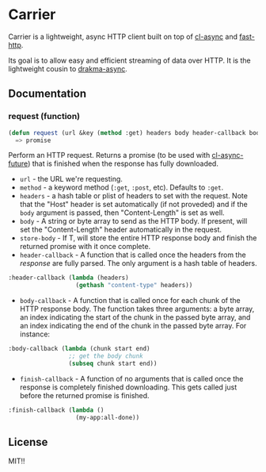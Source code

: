 # Carrier

Carrier is a lightweight, async HTTP client built on top of [cl-async](/orthecreedence/cl-async)
and [fast-http](/fukamachi/fast-http).

Its goal is to allow easy and efficient streaming of data over HTTP. It is the
lightweight cousin to [drakma-async](/orthecreedence/drakma-async).

## Documentation

### request (function)

```lisp
(defun request (url &key (method :get) headers body header-callback body-callback finish-callback))
  => promise
```

Perform an HTTP request. Returns a promise (to be used with
[cl-async-future](/orthecreedence/cl-async-future)) that is finished when the
response has fully downloaded.

- `url` - the URL we're requesting.
- `method` - a keyword method (`:get`, `:post`, etc). Defaults to `:get`.
- `headers` - a hash table or plist of headers to set with the request. Note
that the "Host" header is set automatically (if not proveded) and if the `body`
argument is passed, then "Content-Length" is set as well.
- `body` - A string or byte array to send as the HTTP body. If present, will set
the "Content-Length" header automatically in the request.
- `store-body` - If T, will store the entire HTTP response body and finish the
returned promise with it once complete.
- `header-callback` - A function that is called once the headers from the
*response* are fully parsed. The only argument is a hash table of headers.
```lisp
:header-callback (lambda (headers)
                   (gethash "content-type" headers))
```
- `body-callback` - A function that is called once for each chunk of the HTTP
response body. The function takes three arguments: a byte array, an index
indicating the start of the chunk in the passed byte array, and an index
indicating the end of the chunk in the passed byte array. For instance:
```lisp
:body-callback (lambda (chunk start end)
                 ;; get the body chunk
                 (subseq chunk start end))
```
- `finish-callback` - A function of no arguments that is called once the
response is completely finished downloading. This gets called just before the
returned promise is finished.
```lisp
:finish-callback (lambda ()
                   (my-app:all-done))
```

## License

MIT!!

